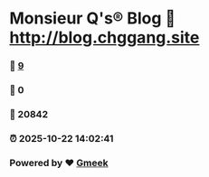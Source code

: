 # Monsieur Q's® Blog :link: http://blog.chggang.site 
### :page_facing_up: [9](http://blog.chggang.site/tag.html) 
### :speech_balloon: 0 
### :hibiscus: 20842 
### :alarm_clock: 2025-10-22 14:02:41 
### Powered by :heart: [Gmeek](https://github.com/Meekdai/Gmeek)
